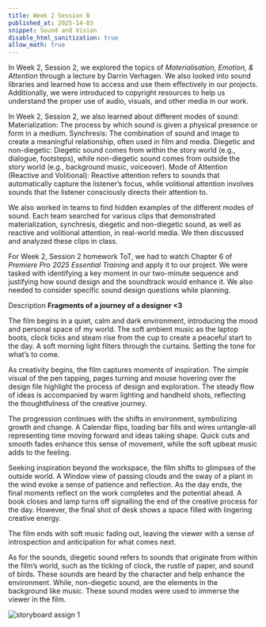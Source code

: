 ```yaml
---
title: Week 2 Session B
published_at: 2025-14-03
snippet: Sound and Vision
disable_html_sanitization: true
allow_math: true
---
```

In Week 2, Session 2, we explored the topics of *Materialisation, Emotion, & Attention* through a lecture by Darrin Verhagen. We also looked into sound libraries and learned how to access and use them effectively in our projects. Additionally, we were introduced to copyright resources to help us understand the proper use of audio, visuals, and other media in our work.

In Week 2, Session 2, we also learned about different modes of sound:
Materialization: The process by which sound is given a physical presence or form in a medium.
Synchresis: The combination of sound and image to create a meaningful relationship, often used in film and media.
Diegetic and non-diegetic: Diegetic sound comes from within the story world (e.g., dialogue, footsteps), while non-diegetic sound comes from outside the story world (e.g., background music, voiceover).
Mode of Attention (Reactive and Volitional): Reactive attention refers to sounds that automatically capture the listener’s focus, while volitional attention involves sounds that the listener consciously directs their attention to.

We also worked in teams to find hidden examples of the different modes of sound. Each team searched for various clips that demonstrated materialization, synchresis, diegetic and non-diegetic sound, as well as reactive and volitional attention, in real-world media. We then discussed and analyzed these clips in class.

For Week 2, Session 2 homework ToT, we had to watch Chapter 6 of *Premiere Pro 2025 Essential Training* and apply it to our project. We were tasked with identifying a key moment in our two-minute sequence and justifying how sound design and the soundtrack would enhance it. We also needed to consider specific sound design questions while planning.


Description
**Fragments of a journey of a designer <3**

The film begins in a quiet, calm and dark environment, introducing the mood and personal space of my world. The soft ambient music as the laptop boots, clock ticks and steam rise from the cup to create a peaceful start to the day. A soft morning light filters through the curtains. Setting the tone for what’s to come.

As creativity begins, the film captures moments of inspiration. The simple visual of the pen tapping, pages turning and mouse hovering over the design file highlight the process of design and exploration. The steady flow of ideas is accompanied by warm lighting and handheld shots, reflecting the thoughtfulness of the creative journey.

The progression continues with the shifts in environment, symbolizing growth and change. A Calendar flips, loading bar fills and wires untangle-all representing time moving forward and ideas taking shape. Quick cuts and smooth fades enhance this sense of movement, while the soft upbeat music adds to the feeling.

Seeking inspiration beyond the workspace, the film shifts to glimpses of the outside world. A Window view of passing clouds and the sway of a plant in the wind evoke a sense of patience and reflection.
As the day ends, the final moments reflect on the work completes and the potential ahead. A book closes and lamp turns off signalling the end of the creative process for the day. However, the final shot of desk shows a space filled with lingering creative energy.

The film ends with soft music fading out, leaving the viewer with a sense of introspection and anticipation for what comes next.

As for the sounds, diegetic sound refers to sounds that originate from within the film’s world, such as the ticking of clock, the rustle of paper, and sound of birds. These sounds are heard by the character and help enhance the environment. While, non-diegetic sound, are the elements in the background like music. These sound modes were used to immerse the viewer in the film.

![storyboard assign 1](subfolder/pic8.png)

